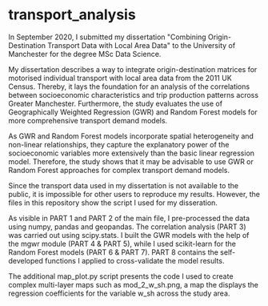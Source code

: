 # transport_analysis
In September 2020, I submitted my dissertation "Combining Origin-Destination Transport Data with Local Area Data" to the University of Manchester for the degree MSc Data Science.

My dissertation describes a way to integrate origin-destination matrices for motorised individual transport with local area data from the 2011 UK Census. Thereby, it lays the foundation for an analysis of the correlations between socioeconomic characteristics and trip production patterns across Greater Manchester. Furthermore, the study evaluates the use of Geographically Weighted Regression (GWR) and Random Forest models for more comprehensive transport demand models.

As GWR and Random Forest models incorporate spatial heterogeneity and non-linear relationships, they capture the explanatory power of the socioeconomic variables more extensively than the basic linear regression model. Therefore, the study shows that it may be advisable to use GWR or Random Forest approaches for complex transport demand models.

Since the transport data used in my dissertation is not available to the public, it is impossible for other users to reproduce my results. However, the files in this repository show the script I used for my disseration.

As visible in PART 1 and PART 2 of the main file, I pre-processed the data using numpy, pandas and geopandas. The correlation analysis (PART 3) was carried out using scipy.stats. I built the GWR models with the help of the mgwr module (PART 4 & PART 5), while I used scikit-learn for the Random Forest models (PART 6 & PART 7). PART 8 contains the self-developed functions I applied to cross-validate the model results.

The additional map_plot.py script presents the code I used to create complex multi-layer maps such as mod_2_w_sh.png, a map the displays the regression coefficients for the variable w_sh across the study area.
